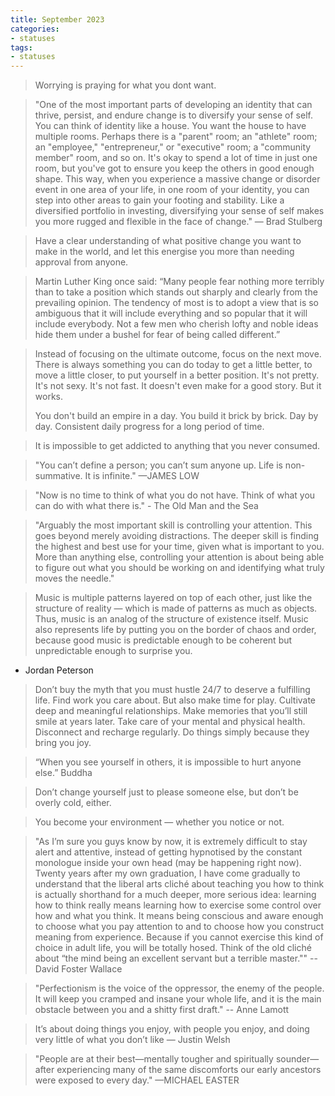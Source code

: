 ```yaml
---
title: September 2023
categories:
- statuses
tags:
- statuses
---
```


> Worrying is praying for what you dont want. 

> "One of the most important parts of developing an identity that can thrive, persist, and endure change is to diversify your sense of self. You can think of identity like a house. You want the house to have multiple rooms. Perhaps there is a "parent" room; an "athlete" room; an "employee," "entrepreneur," or "executive" room; a "community member" room, and so on. It's okay to spend a lot of time in just one room, but you've got to ensure you keep the others in good enough shape. This way, when you experience a massive change or disorder event in one area of your life, in one room of your identity, you can step into other areas to gain your footing and stability. Like a diversified portfolio in investing, diversifying your sense of self makes you more rugged and flexible in the face of change."
— Brad Stulberg

> Have a clear understanding of what positive change you want to make in the world, and let this energise you more than needing approval from anyone.


> Martin Luther King once said: “Many people fear nothing more terribly than to take a position which stands out sharply and clearly from the prevailing opinion. The tendency of most is to adopt a view that is so ambiguous that it will include everything and so popular that it will include everybody. Not a few men who cherish lofty and noble ideas hide them under a bushel for fear of being called different.”

> Instead of focusing on the ultimate outcome, focus on the next move. There is always something you can do today to get a little better, to move a little closer, to put yourself in a better position. It's not pretty. It's not sexy. It's not fast. It doesn't even make for a good story. But it works.
>
> You don't build an empire in a day. You build it brick by brick. Day by day. Consistent daily progress for a long period of time.

> It is impossible to get addicted to anything that you never consumed. 

> "You can’t define a person; you can’t sum anyone up. Life is non-summative. It is infinite." —JAMES LOW
 
> "Now is no time to think of what you do not have. Think of what you can do with what there is." - The Old Man and the Sea 

> "Arguably the most important skill is controlling your attention. This goes beyond merely avoiding distractions. The deeper skill is finding the highest and best use for your time, given what is important to you. More than anything else, controlling your attention is about being able to figure out what you should be working on and identifying what truly moves the needle."

> Music is multiple patterns layered on top of each other, just like the structure of reality — which is made of patterns as much as objects. Thus, music is an analog of the structure of existence itself. Music also represents life by putting you on the border of chaos and order, because good music is predictable enough to be coherent but unpredictable enough to surprise you.
- ​Jordan Peterson

> Don’t buy the myth that you must hustle 24/7 to deserve a fulfilling life. Find work you care about. But also make time for play. Cultivate deep and meaningful relationships. Make memories that you’ll still smile at years later. Take care of your mental and physical health. Disconnect and recharge regularly. Do things simply because they bring you joy.

> “When you see yourself in others, it is impossible to hurt anyone else.” Buddha

> Don’t change yourself just to please someone else, but don’t be overly cold, either.

> You become your environment — whether you notice or not.

> "As I’m sure you guys know by now, it is extremely difficult to stay alert and attentive, instead of getting hypnotised by the constant monologue inside your own head (may be happening right now). Twenty years after my own graduation, I have come gradually to understand that the liberal arts cliché about teaching you how to think is actually shorthand for a much deeper, more serious idea: learning how to think really means learning how to exercise some control over how and what you think. It means being conscious and aware enough to choose what you pay attention to and to choose how you construct meaning from experience. Because if you cannot exercise this kind of choice in adult life, you will be totally hosed. Think of the old cliché about “the mind being an excellent servant but a terrible master.""
-- David Foster Wallace 


> "Perfectionism is the voice of the oppressor, the enemy of the people. It will keep you cramped and insane your whole life, and it is the main obstacle between you and a shitty first draft."
-- Anne Lamott

> It’s about doing things you enjoy, with people you enjoy, and doing very little of what you don’t like — Justin Welsh

> "People are at their best—mentally tougher and spiritually sounder—after experiencing many of the same discomforts our early ancestors were exposed to every day." —MICHAEL EASTER